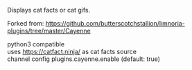 Displays cat facts or cat gifs.

Forked from: https://github.com/butterscotchstallion/limnoria-plugins/tree/master/Cayenne

python3 compatible<br>
uses https://catfact.ninja/ as cat facts source<br> 
channel config plugins.cayenne.enable (default: true)
